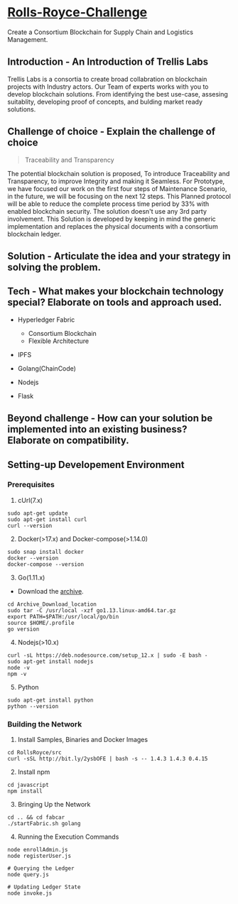 # [Rolls-Royce-Challenge](https://www.rolls-royce-blockchain-innovation-challenge.com/challenges)

Create a Consortium Blockchain for Supply Chain and Logistics Management.

## Introduction - An Introduction of Trellis Labs

Trellis Labs is a consortia to create broad collabration on blockchain projects with Industry actors.
Our Team of experts works with you to develop blockchain solutions. From identifying the best use-case, assesing suitablity, developing proof of concepts, and bulding market ready solutions.

## Challenge of choice - Explain the challenge of choice
> Traceability and Transparency

The potential blockchain solution is proposed, To introduce Traceability and Transparency, to improve Integrity and making it Seamless. For Prototype, we have focused our work on the first four steps of Maintenance Scenario, in the future, we will be focusing on the next 12 steps. This Planned protocol will be able to reduce the complete process time period by 33% with enabled blockchain security. The solution doesn't use any 3rd party involvement.
This Solution is developed by keeping in mind the generic implementation and replaces the physical documents with a consortium blockchain ledger.

## Solution - Articulate the idea and your strategy in solving the problem.


## Tech - What makes your blockchain technology special? Elaborate on tools and approach used.

* Hyperledger Fabric 
  * Consortium Blockchain
  * Flexible Architecture

* IPFS
* Golang(ChainCode)
* Nodejs
* Flask

## Beyond challenge - How can your solution be implemented into an existing business? Elaborate on compatibility.

## Setting-up Developement Environment
### Prerequisites
1. cUrl(7.x)
```
sudo apt-get update
sudo apt-get install curl
curl --version
```
2. Docker(>17.x) and Docker-compose(>1.14.0) 
```
sudo snap install docker
docker --version
docker-compose --version
```
3. Go(1.11.x)
- Download the [archive](https://golang.org/dl).
```
cd Archive_Download_location
sudo tar -C /usr/local -xzf go1.13.linux-amd64.tar.gz
export PATH=$PATH:/usr/local/go/bin
source $HOME/.profile
go version
```
4. Nodejs(>10.x)
```
curl -sL https://deb.nodesource.com/setup_12.x | sudo -E bash -
sudo apt-get install nodejs
node -v
npm -v
```
5. Python
```
sudo apt-get install python
python --version
```
### Building the Network
1. Install Samples, Binaries and Docker Images
```
cd RollsRoyce/src
curl -sSL http://bit.ly/2ysbOFE | bash -s -- 1.4.3 1.4.3 0.4.15
```

2. Install npm
```
cd javascript
npm install
```

3. Bringing Up the Network
```
cd .. && cd fabcar
./startFabric.sh golang
```

4. Running the Execution Commands
```
node enrollAdmin.js
node registerUser.js

# Querying the Ledger
node query.js

# Updating Ledger State
node invoke.js
```
